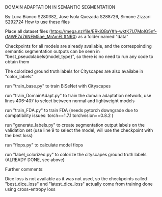 DOMAIN ADAPTATION IN SEMANTIC SEGMENTATION

By Luca Bianco S280382, Jose Isola Quezada S288726, Simone Zizzari S292724
How to use these files


Place all dataset files (https://mega.nz/file/ERkiQBaY#h-wktK7U7MpIG5nf-rMWF7d76NEM5ae_MrAmELftNR0) as a folder named "data" 

Checkpoints for all models are already available, and the correspoinding semantic segmentation outputs can be seen in "best_pseudolabels{model_type}", so there is no need to run any code to obtain them

The colorized ground truth labels for Cityscapes are also availabe in "color_labels"

run "train_base.py" to train BiSeNet with Cityscapes

run "train_DomainAdapt.py" to train the domain adaptation network, use lines 406-407 to select between normal and lightweight models

run "train_FDA.py" to train FDA (needs pytorch downgrade due to compatibility issues: torch==1.7.1 torchvision==0.8.2 )

run "generate_labels.py" to create segmentation output labels on the validation set (use line 9 to select the model, will use the checkpoint with the best loss)

run "flops.py" to calculate model flops

run "label_colorized.py" to colorize the cityscapes ground truth labels (ALREADY DONE, see above)

Further comments:

Dice loss is not available as it was not used, so the checkpoints called "best_dice_loss" and "latest_dice_loss" actually come from training done using cross-entropy loss
